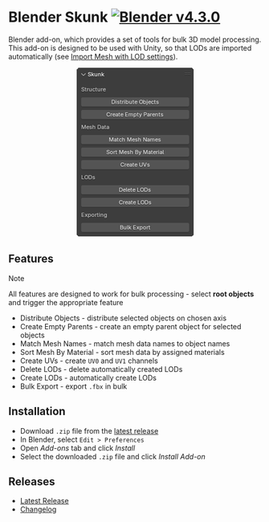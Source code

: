 ﻿# Blender Skunk [![Blender v4.3.0](https://img.shields.io/badge/Blender-v4.3.0-blue.svg)](https://www.blender.org/download/)

Blender add-on, which provides a set of tools for bulk 3D model processing. This add-on is designed to be used with Unity, so that LODs are imported automatically (see [Import Mesh with LOD settings](https://docs.unity3d.com/6000.0/Documentation/Manual/importing-lod-meshes.html)).

<p align="center">
  <img src="screenshot.png" />
</p>

## Features

> [!NOTE]
> All features are designed to work for bulk processing - select **root objects** and trigger the appropriate feature

- Distribute Objects - distribute selected objects on chosen axis
- Create Empty Parents - create an empty parent object for selected objects
- Match Mesh Names - match mesh data names to object names
- Sort Mesh By Material - sort mesh data by assigned materials
- Create UVs - create `UV0` and `UV1` channels
- Delete LODs - delete automatically created LODs
- Create LODs - automatically create LODs
- Bulk Export - export `.fbx` in bulk

## Installation

- Download `.zip` file from the [latest release](https://github.com/chark/blender-skunk/releases/latest)
- In Blender, select `Edit > Preferences`
- Open _Add-ons_ tab and click _Install_
- Select the downloaded `.zip` file and click _Install Add-on_

## Releases

- [Latest Release](https://github.com/chark/blender-skunk/releases/latest)
- [Changelog](CHANGELOG.md)
